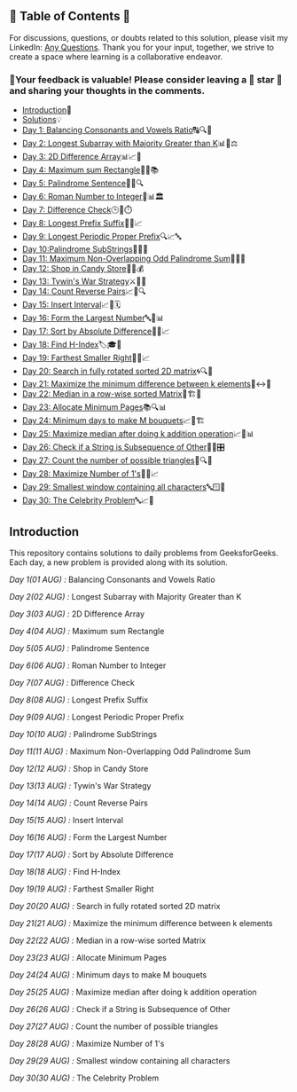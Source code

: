 ## 📜 Table of Contents 📜

For discussions, questions, or doubts related to this solution, please visit my LinkedIn: [Any Questions](https://www.linkedin.com/in/patel-hetkumar-sandipbhai-8b110525a/). Thank you for your input, together, we strive to create a space where learning is a collaborative endeavor.

### 🔮Your feedback is valuable! Please consider leaving a 🌟 star 🌟 and sharing your thoughts in the comments.

- [Introduction](../README.md)📝
- [Solutions]()💡
- [Day 1: Balancing Consonants and Vowels Ratio](01(Aug)%20Balancing%20Consonants%20and%20Vowels%20Ratio.md)🔠🔍🏁
- [Day 2: Longest Subarray with Majority Greater than K](02(Aug)%20Longest%20Subarray%20with%20Majority%20Greater%20than%20K.md)📊🚀⚖️
- [Day 3: 2D Difference Array](03(Aug)%202D%20Difference%20Array.md)📊📈🔢
- [Day 4: Maximum sum Rectangle](04(Aug)%20Maximum%20sum%20Rectangle.md)📐🧠📚
- [Day 5: Palindrome Sentence](05(Aug)%20Palindrome%20Sentence.md)🧠🔄🔍
- [Day 6: Roman Number to Integer](06(Aug)%20Roman%20Number%20to%20Integer.md)🔢📊🏛️
- [Day 7: Difference Check](07(Aug)%20Difference%20Check.md)🕒🚀⏱️
- [Day 8: Longest Prefix Suffix](08(Aug)%20Longest%20Prefix%20Suffix.md)📘📏📈
- [Day 9: Longest Periodic Proper Prefix](09(Aug)%20Longest%20Periodic%20Proper%20Prefix.md)🔍📈🔤
- [Day 10:Palindrome SubStrings](10(Aug)%20Palindrome%20SubStrings.md)🔁📐🔤	
- [Day 11: Maximum Non-Overlapping Odd Palindrome Sum](11(Aug)%20Maximum%20Non-Overlapping%20Odd%20Palindrome%20Sum.md)🧮🔮🧩
- [Day 12: Shop in Candy Store](12(Aug)%20Shop%20in%20Candy%20Store.md)🍭🛒💰
- [Day 13: Tywin's War Strategy](13(Aug)%20Tywin's%20War%20Strategy.md)⚔️🏹🎯
- [Day 14: Count Reverse Pairs](14(Aug)%20Count%20Reverse%20Pairs.md)📈🔢🔍
- [Day 15: Insert Interval](15(Aug)%20Insert%20Interval.md)📈📍🗓️
- [Day 16: Form the Largest Number](16(Aug)%20Form%20the%20Largest%20Number.md)🔤🔄📊
- [Day 17: Sort by Absolute Difference](17(Aug)%20Sort%20by%20Absolute%20Difference.md)📏🔢📈
- [Day 18: Find H-Index](18(Aug)%20Find%20H-Index.md)🏷️🎓📖
- [Day 19: Farthest Smaller Right](19(Aug)%20Farthest%20Smaller%20Right.md)🔢📍📈
- [Day 20: Search in fully rotated sorted 2D matrix](20(Aug)%20Search%20in%20fully%20rotated%20sorted%202D%20matrix.md)🌀🔍🔄
- [Day 21: Maximize the minimum difference between k elements](21(Aug)%20Maximize%20the%20minimum%20difference%20between%20k%20elements.md)📏↔️🧮
- [Day 22: Median in a row-wise sorted Matrix](22(Aug)%20Median%20in%20a%20row-wise%20sorted%20Matrix.md)🔢🏗️🧮
- [Day 23: Allocate Minimum Pages](23(Aug)%20Allocate%20Minimum%20Pages.md)📚🔍📊
- [Day 24: Minimum days to make M bouquets](24(Aug)%20Minimum%20days%20to%20make%20M%20bouquets.md)📈🌸🏗️
- [Day 25: Maximize median after doing k addition operation](25(Aug)%20Maximize%20median%20after%20doing%20k%20addition%20operation.md)📈🔢📊
- [Day 26: Check if a String is Subsequence of Other](26(Aug)%20Check%20if%20a%20String%20is%20Subsequence%20of%20Other.md)👥🌀🎛️
- [Day 27: Count the number of possible triangles](27(Aug)%20Count%20the%20number%20of%20possible%20triangles.md)🔺🔍📐
- [Day 28: Maximize Number of 1's](28(Aug)%20Maximize%20Number%20of%201's.md)🔢📍📈
- [Day 29: Smallest window containing all characters](29(Aug)%20Smallest%20window%20containing%20all%20characters.md)🔤🪟🏁
- [Day 30: The Celebrity Problem](30(Aug)%20The%20Celebrity%20Problem.md)🔤📈🌟



## Introduction

This repository contains solutions to daily problems from GeeksforGeeks. Each day, a new problem is provided along with its solution.

_Day 1(01 AUG) :_ Balancing Consonants and Vowels Ratio

_Day 2(02 AUG) :_ Longest Subarray with Majority Greater than K

_Day 3(03 AUG) :_ 2D Difference Array

_Day 4(04 AUG) :_ Maximum sum Rectangle

_Day 5(05 AUG) :_ Palindrome Sentence

_Day 6(06 AUG) :_ Roman Number to Integer

_Day 7(07 AUG) :_ Difference Check

_Day 8(08 AUG) :_ Longest Prefix Suffix

_Day 9(09 AUG) :_ Longest Periodic Proper Prefix

_Day 10(10 AUG) :_ Palindrome SubStrings 

_Day 11(11 AUG) :_ Maximum Non-Overlapping Odd Palindrome Sum 

_Day 12(12 AUG) :_ Shop in Candy Store 

_Day 13(13 AUG) :_ Tywin's War Strategy

_Day 14(14 AUG) :_ Count Reverse Pairs 

_Day 15(15 AUG) :_ Insert Interval 

_Day 16(16 AUG) :_ Form the Largest Number

_Day 17(17 AUG) :_ Sort by Absolute Difference

_Day 18(18 AUG) :_ Find H-Index

_Day 19(19 AUG) :_ Farthest Smaller Right

_Day 20(20 AUG) :_ Search in fully rotated sorted 2D matrix

_Day 21(21 AUG) :_ Maximize the minimum difference between k elements

_Day 22(22 AUG) :_ Median in a row-wise sorted Matrix

_Day 23(23 AUG) :_ Allocate Minimum Pages

_Day 24(24 AUG) :_ Minimum days to make M bouquets 

_Day 25(25 AUG) :_ Maximize median after doing k addition operation

_Day 26(26 AUG) :_ Check if a String is Subsequence of Other

_Day 27(27 AUG) :_ Count the number of possible triangles

_Day 28(28 AUG) :_ Maximize Number of 1's

_Day 29(29 AUG) :_ Smallest window containing all characters

_Day 30(30 AUG) :_ The Celebrity Problem 

<!--_Day 31(31 AUG) :_-->
